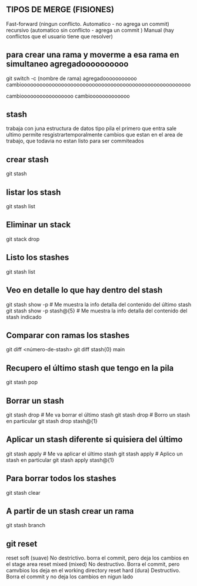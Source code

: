 ## TIPOS DE MERGE (FISIONES)
Fast-forward (ningun conflicto. Automatico - no agrega un commit)
recursivo (automatico sin conflicto - agrega un commit )
Manual (hay conflictos que el usuario tiene que resolver)

## para crear una rama y moverme a esa rama en simultaneo   agregadoooooooooo
git switch -c (nombre de rama) agregadooooooooooo
cambiooooooooooooooooooooooooooooooooooooooooooooooooooooooo



cambiooooooooooooooooo
cambiooooooooooooo


## stash
trabaja con juna estructura de datos tipo pila
el primero que entra sale ultimo
permite resgistrartemporalmente cambios que estan en el area de trabajo, que todavia no estan listo para ser commiteados

## crear stash
git stash

## listar los stash
git stash list

## Eliminar un stack
git stack drop


## Listo los stashes
git stash list
## Veo en detalle lo que hay dentro del stash
git stash show -p # Me muestra la info detalla del contenido del último stash
git stash show -p stash@{5} # Me muestra la info detalla del contenido del stash indicado
## Comparar con ramas los stashes
git diff <número-de-stash> <rama>
git diff stash{0} main
## Recupero el último stash que tengo en la pila
git stash pop
## Borrar un stash
git stash drop # Me va borrar el último stash
git stash drop <numero-stash> # Borro un stash en particular
git stash drop stash@{1}
## Aplicar un stash diferente si quisiera del último
git stash apply # Me va aplicar el último stash
git stash apply <numero-stash> # Aplico un stash en particular
git stash apply stash@{1}
## Para borrar todos los stashes
git stash clear
## A partir de un stash crear un rama
git stash branch <nombre-de-ramas>

## git reset
reset soft (suave) No destrictivo. borra el commit, pero deja los cambios en el stage area
reset mixed (mixed) No destructivo. Borra el commit, pero camvbios los deja en el working directory
reset hard (dura) Destructivo. Borra el commit y no deja los cambios en nigun lado